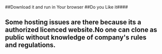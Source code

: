 
##Download it and run in Your browser
##Do you Like it####
 ## Some hosting issues are there because its a authorized licenced website.No one can clone as public without knowledge of company's rules and regulations.  
